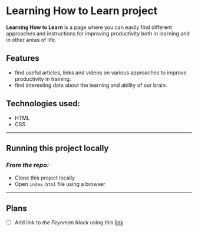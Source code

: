 # **Learning How to Learn project**

**Learning How to Learn** is a page where you can easily find different approaches and instructions for improving productivity both in learning and in other areas of life.

## Features

* find useful articles, links and videos on various approaches to improve productivity in training.
* find interesting data about the learning and ability of our brain.

## Technologies used:

* HTML
* CSS

___
## Running this project locally
### *From the repo:*

* Clone this project locally
* Open ```index.html``` file using a browser

___
## Plans
 * [ ] Add link to *the Feynman block* using this [link](https://fs.blog/feynman-technique/)  